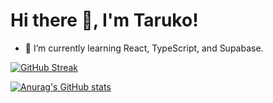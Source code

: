 # Hi there 👋, I'm Taruko!

- 🌱 I’m currently learning React, TypeScript, and Supabase.

[![GitHub Streak](https://github-readme-streak-stats.herokuapp.com/?user=TatsuruHisanaga&theme=dark)](https://git.io/streak-stats)

<!-- [![Top Langs](https://github-readme-stats.vercel.app/api/top-langs/?username=TatsuruHisanaga&layout=compact&theme=dark)](https://github.com/anuraghazra/github-readme-stats) -->

[![Anurag's GitHub stats](https://github-readme-stats.vercel.app/api?username=TatsuruHisanaga&theme=dark&show_icons=true)](https://github.com/anuraghazra/github-readme-stats)


<!--
**TatsuruHisanaga/TatsuruHisanaga** is a ✨ _special_ ✨ repository because its `README.md` (this file) appears on your GitHub profile.

Here are some ideas to get you started:

- 🔭 I’m currently working on ...
- 🌱 I’m currently learning ...
- 👯 I’m looking to collaborate on ...
- 🤔 I’m looking for help with ...
- 💬 Ask me about ...
- 📫 How to reach me: ...
- 😄 Pronouns: ...
- ⚡ Fun fact: ...
-->
